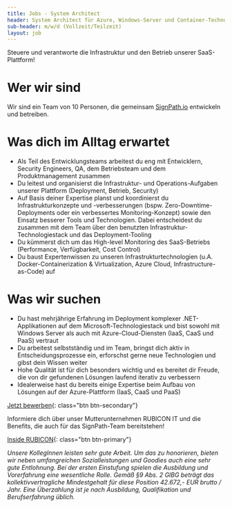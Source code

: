```yaml
---
title: Jobs - System Architect
header: System Architect für Azure, Windows-Server und Container-Technologien im Development-Team 
sub-header: m/w/d (Vollzeit/Teilzeit)
layout: job
---
```


Steuere und verantworte die Infrastruktur und den Betrieb unserer SaaS-Plattform!

# Wer wir sind

Wir sind ein Team von 10 Personen, die gemeinsam [SignPath.io](https://signpath.io) entwickeln und betreiben.

# Was dich im Alltag erwartet

* Als Teil des Entwicklungsteams arbeitest du eng mit Entwicklern, Security Engineers, QA, dem Betriebsteam und dem Produktmanagement zusammen
* Du leitest und organisierst die Infrastruktur- und Operations-Aufgaben unserer Plattform (Deployment, Betrieb, Security)
* Auf Basis deiner Expertise planst und koordinierst du Infrastrukturkonzepte und -verbesserungen (bspw. Zero-Downtime-Deployments oder ein verbessertes Monitoring-Konzept) sowie den Einsatz besserer Tools und Technologien. Dabei entscheidest du zusammen mit dem Team über den benutzten Infrastruktur-Technologiestack und das Deployment-Tooling
* Du kümmerst dich um das High-level Monitoring des SaaS-Betriebs (Performance, Verfügbarkeit, Cost Control)
* Du baust Expertenwissen zu unseren Infrastrukturtechnologien (u.A. Docker-Containerization & Virtualization, Azure Cloud, Infrastructure-as-Code) auf

# Was wir suchen

* Du hast mehrjährige Erfahrung im Deployment komplexer .NET-Applikationen auf dem Microsoft-Technologiestack und bist sowohl mit Windows Server als auch mit Azure-Cloud-Diensten (IaaS, CaaS und PaaS) vertraut
* Du arbeitest selbstständig und im Team, bringst dich aktiv in Entscheidungsprozesse ein, erforschst gerne neue Technologien und gibst dein Wissen weiter
* Hohe Qualität ist für dich besonders wichtig und es bereitet dir Freude, die von dir gefundenen Lösungen laufend iterativ zu verbessern
* Idealerweise hast du bereits einige Expertise beim Aufbau von Lösungen auf der Azure-Plattform (IaaS, CaaS und PaaS)

[Jetzt bewerben](https://www.rubicon.eu/karriere/bewerbungsformular/?JobId=System%20Architect%20SignPath&SourceId=signpath.io){: class="btn btn-secondary"}

Informiere dich über unser Mutterunternehmen RUBICON IT und die Benefits, die auch für das SignPath-Team bereitstehen!

[Inside RUBICON](https://www.rubicon.eu/karriere/inside-rubicon/){: class="btn btn-primary"}

*Unsere KollegInnen leisten sehr gute Arbeit. Um das zu honorieren, bieten wir neben umfangreichen Sozialleistungen und Goodies auch eine sehr gute Entlohnung. Bei der ersten Einstufung spielen die Ausbildung und Vorerfahrung eine wesentliche Rolle. Gemäß §9 Abs. 2 GlBG beträgt das kollektivvertragliche Mindestgehalt für diese Position 42.672,- EUR brutto / Jahr. Eine Überzahlung ist je nach Ausbildung, Qualifikation und Berufserfahrung üblich.*